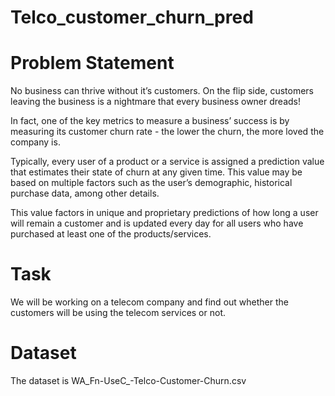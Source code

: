# Telco_customer_churn_pred
# Problem Statement
No business can thrive without it’s customers. On the flip side, customers leaving the business is a nightmare that every business owner dreads!

In fact, one of the key metrics to measure a business’ success is by measuring its customer churn rate - the lower the churn, the more loved the company is.

Typically, every user of a product or a service is assigned a prediction value that estimates their state of churn at any given time. This value may be based on multiple factors such as the user’s demographic, historical purchase data, among other details.

This value factors in unique and proprietary predictions of how long a user will remain a customer and is updated every day for all users who have purchased at least one of the products/services.
# Task
We will be working on a telecom company and find out whether the customers will be using the telecom services or not.
# Dataset
The dataset is WA_Fn-UseC_-Telco-Customer-Churn.csv
